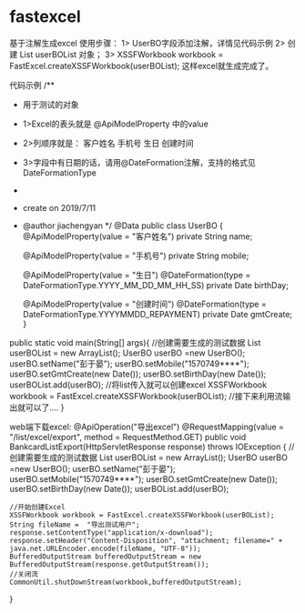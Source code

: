 # fastexcel
基于注解生成excel
使用步骤：
1> UserBO字段添加注解，详情见代码示例
2> 创建 List<UserBO> userBOList 对象；
3> XSSFWorkbook workbook = FastExcel.createXSSFWorkbook(userBOList);  这样excel就生成完成了。  



代码示例
/**
 * 用于测试的对象
 * 1>Excel的表头就是 @ApiModelProperty 中的value
 * 2>列顺序就是： 客户姓名  手机号  生日  创建时间
 * 3>字段中有日期的话，请用@DateFormation注解，支持的格式见 DateFormationType
 *
 * create on 2019/7/11
 * @author jiachengyan
 */
@Data
public class UserBO {
    @ApiModelProperty(value = "客户姓名")
    private String name;

    @ApiModelProperty(value = "手机号")
    private String mobile;

    @ApiModelProperty(value = "生日")
    @DateFormation(type = DateFormationType.YYYY_MM_DD_MM_HH_SS)
    private Date birthDay;

    @ApiModelProperty(value = "创建时间")
    @DateFormation(type = DateFormationType.YYYYMMDD_REPAYMENT)
    private Date gmtCreate;
}


public static void main(String[] args){
    //创建需要生成的测试数据
    List<UserBO> userBOList = new ArrayList<UserBO>();
    UserBO userBO =new UserBO();
    userBO.setName("彭于晏");
    userBO.setMobile("1570749****");
    userBO.setGmtCreate(new Date());
    userBO.setBirthDay(new Date());
    userBOList.add(userBO);
    //将list<T>传入就可以创建excel
    XSSFWorkbook workbook = FastExcel.createXSSFWorkbook(userBOList);
    //接下来利用流输出就可以了....
}

web端下载excel:
@ApiOperation("导出excel")
@RequestMapping(value = "/list/excel/export", method = RequestMethod.GET)
public void BankcardListExport(HttpServletResponse response) throws IOException {
    //创建需要生成的测试数据
    List<UserBO> userBOList = new ArrayList<UserBO>();
    UserBO userBO =new UserBO();
    userBO.setName("彭于晏");
    userBO.setMobile("1570749****");
    userBO.setGmtCreate(new Date());
    userBO.setBirthDay(new Date());
    userBOList.add(userBO);
        
    //开始创建Excel
    XSSFWorkbook workbook = FastExcel.createXSSFWorkbook(userBOList);
    String fileName =  "导出测试用户";
    response.setContentType("application/x-download");
    response.setHeader("Content-Disposition", "attachment; filename=" + java.net.URLEncoder.encode(fileName, "UTF-8"));
    BufferedOutputStream bufferedOutputStream = new BufferedOutputStream(response.getOutputStream());
    //关闭流
    CommonUtil.shutDownStream(workbook,bufferedOutputStream);
}
